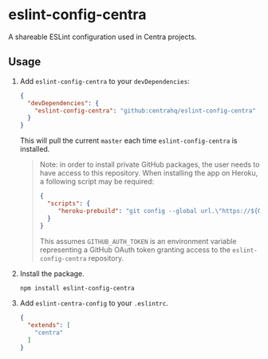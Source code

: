 # eslint-config-centra

A shareable ESLint configuration used in Centra projects.

## Usage

1. Add `eslint-config-centra` to your `devDependencies`:

    ```json
    {
      "devDependencies": {
        "eslint-config-centra": "github:centrahq/eslint-config-centra"
      }
    }
    ```

    This will pull the current `master` each time `eslint-config-centra` is installed.

    > Note: in order to install private GitHub packages, the user needs to have access
    > to this repository. When installing the app on Heroku, a following script may be required:
    >
    > ```json
    > {
    >   "scripts": {
    >      "heroku-prebuild": "git config --global url.\"https://${GITHUB_AUTH_TOKEN}> :x-oauth-basic@github.com/\".insteadOf https://github.com/"
    >   }
    > }
    > ```
    >
    > This assumes `GITHUB_AUTH_TOKEN` is an environment variable representing a GitHub OAuth token
    > granting access to the `eslint-config-centra` repository.

1. Install the package.

    ```bash
    npm install eslint-config-centra
    ```

1. Add `eslint-centra-config` to your `.eslintrc`.

    ```json
    {
      "extends": [
        "centra"
      ]
    }
    ```
